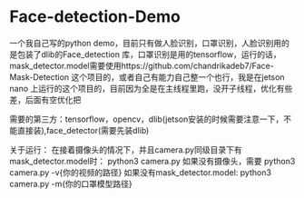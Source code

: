 # Face-detection-Demo
一个我自己写的python demo，目前只有做人脸识别，口罩识别，人脸识别用的是包装了dlib的Face_detection 库，口罩识别是用的tensorflow，运行的话，mask_detector.model需要使用https://github.com/chandrikadeb7/Face-Mask-Detection 这个项目的，或者自己有能力自己整一个也行，我是在jetson nano 上运行的这个项目的，目前因为全是在主线程里跑，没开子线程，优化有些差，后面有空优化把

需要的第三方：tensorflow，opencv，dlib(jetson安装的时候需要注意一下，不能直接装),face_detector(需要先装dlib)

关于运行：
在接着摄像头的情况下，并且camera.py同级目录下有mask_detector.model时：
python3 camera.py
如果没有摄像头，需要
python3 camera.py -v{你的视频的路径}
如果没有mask_detector.model:
python3 camera.py -m{你的口罩模型路径}
